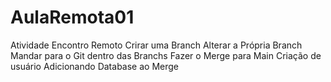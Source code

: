 # AulaRemota01
Atividade Encontro Remoto  Crirar uma Branch  Alterar a Própria Branch  Mandar para o Git dentro das Branchs  Fazer o Merge para Main  Criação de usuário  Adicionando Database ao Merge  
